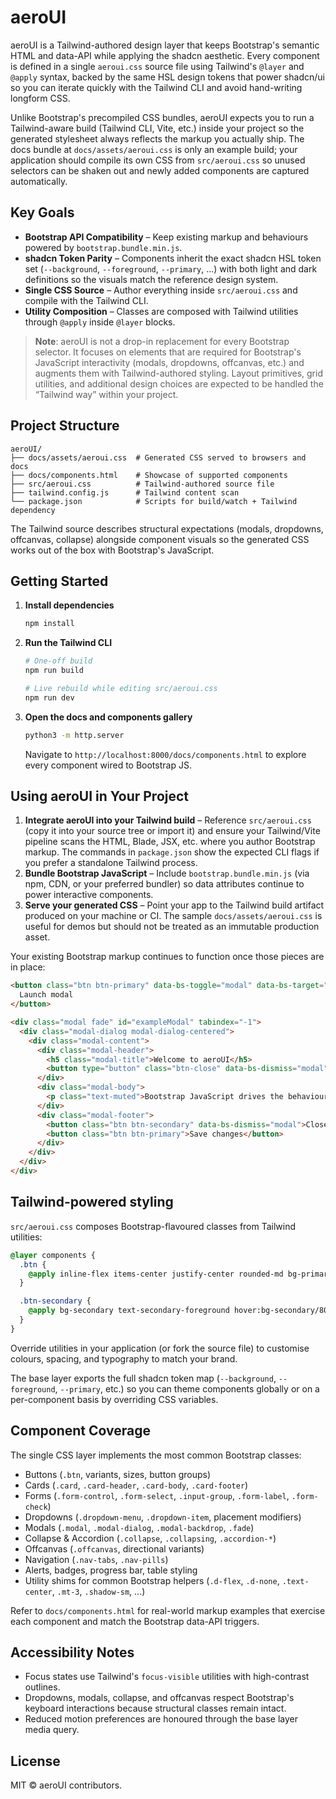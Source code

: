 # aeroUI

aeroUI is a Tailwind-authored design layer that keeps Bootstrap's semantic HTML and data-API while applying the shadcn aesthetic. Every component is defined in a single `aeroui.css` source file using Tailwind's `@layer` and `@apply` syntax, backed by the same HSL design tokens that power shadcn/ui so you can iterate quickly with the Tailwind CLI and avoid hand-writing longform CSS.

Unlike Bootstrap's precompiled CSS bundles, aeroUI expects you to run a Tailwind-aware build (Tailwind CLI, Vite, etc.) inside your project so the generated stylesheet always reflects the markup you actually ship. The docs bundle at `docs/assets/aeroui.css` is only an example build; your application should compile its own CSS from `src/aeroui.css` so unused selectors can be shaken out and newly added components are captured automatically.

## Key Goals

- **Bootstrap API Compatibility** – Keep existing markup and behaviours powered by `bootstrap.bundle.min.js`.
- **shadcn Token Parity** – Components inherit the exact shadcn HSL token set (`--background`, `--foreground`, `--primary`, ...) with both light and dark definitions so the visuals match the reference design system.
- **Single CSS Source** – Author everything inside `src/aeroui.css` and compile with the Tailwind CLI.
- **Utility Composition** – Classes are composed with Tailwind utilities through `@apply` inside `@layer` blocks.

> **Note**: aeroUI is not a drop-in replacement for every Bootstrap selector. It focuses on elements that are required for Bootstrap's JavaScript interactivity (modals, dropdowns, offcanvas, etc.) and augments them with Tailwind-authored styling. Layout primitives, grid utilities, and additional design choices are expected to be handled the “Tailwind way” within your project.

## Project Structure

```
aeroUI/
├── docs/assets/aeroui.css  # Generated CSS served to browsers and docs
├── docs/components.html    # Showcase of supported components
├── src/aeroui.css          # Tailwind-authored source file
├── tailwind.config.js      # Tailwind content scan
└── package.json            # Scripts for build/watch + Tailwind dependency
```

The Tailwind source describes structural expectations (modals, dropdowns, offcanvas, collapse) alongside component visuals so the generated CSS works out of the box with Bootstrap's JavaScript.

## Getting Started

1. **Install dependencies**
   ```bash
   npm install
   ```

2. **Run the Tailwind CLI**
   ```bash
   # One-off build
   npm run build

   # Live rebuild while editing src/aeroui.css
   npm run dev
   ```

3. **Open the docs and components gallery**
   ```bash
   python3 -m http.server
   ```
   Navigate to `http://localhost:8000/docs/components.html` to explore every component wired to Bootstrap JS.

## Using aeroUI in Your Project

1. **Integrate aeroUI into your Tailwind build** – Reference `src/aeroui.css` (copy it into your source tree or import it) and ensure your Tailwind/Vite pipeline scans the HTML, Blade, JSX, etc. where you author Bootstrap markup. The commands in `package.json` show the expected CLI flags if you prefer a standalone Tailwind process.
2. **Bundle Bootstrap JavaScript** – Include `bootstrap.bundle.min.js` (via npm, CDN, or your preferred bundler) so data attributes continue to power interactive components.
3. **Serve your generated CSS** – Point your app to the Tailwind build artifact produced on your machine or CI. The sample `docs/assets/aeroui.css` is useful for demos but should not be treated as an immutable production asset.

Your existing Bootstrap markup continues to function once those pieces are in place:

```html
<button class="btn btn-primary" data-bs-toggle="modal" data-bs-target="#exampleModal">
  Launch modal
</button>

<div class="modal fade" id="exampleModal" tabindex="-1">
  <div class="modal-dialog modal-dialog-centered">
    <div class="modal-content">
      <div class="modal-header">
        <h5 class="modal-title">Welcome to aeroUI</h5>
        <button type="button" class="btn-close" data-bs-dismiss="modal" aria-label="Close"></button>
      </div>
      <div class="modal-body">
        <p class="text-muted">Bootstrap JavaScript drives the behaviour while Tailwind utilities provide the visuals.</p>
      </div>
      <div class="modal-footer">
        <button class="btn btn-secondary" data-bs-dismiss="modal">Close</button>
        <button class="btn btn-primary">Save changes</button>
      </div>
    </div>
  </div>
</div>
```

## Tailwind-powered styling

`src/aeroui.css` composes Bootstrap-flavoured classes from Tailwind utilities:

```css
@layer components {
  .btn {
    @apply inline-flex items-center justify-center rounded-md bg-primary px-4 py-2 text-sm font-medium text-primary-foreground transition-colors focus-visible:outline-none focus-visible:ring-2 focus-visible:ring-ring focus-visible:ring-offset-2;
  }

  .btn-secondary {
    @apply bg-secondary text-secondary-foreground hover:bg-secondary/80;
  }
}
```

Override utilities in your application (or fork the source file) to customise colours, spacing, and typography to match your brand.

The base layer exports the full shadcn token map (`--background`, `--foreground`, `--primary`, etc.) so you can theme components globally or on a per-component basis by overriding CSS variables.

## Component Coverage

The single CSS layer implements the most common Bootstrap classes:

- Buttons (`.btn`, variants, sizes, button groups)
- Cards (`.card`, `.card-header`, `.card-body`, `.card-footer`)
- Forms (`.form-control`, `.form-select`, `.input-group`, `.form-label`, `.form-check`)
- Dropdowns (`.dropdown-menu`, `.dropdown-item`, placement modifiers)
- Modals (`.modal`, `.modal-dialog`, `.modal-backdrop`, `.fade`)
- Collapse & Accordion (`.collapse`, `.collapsing`, `.accordion-*`)
- Offcanvas (`.offcanvas`, directional variants)
- Navigation (`.nav-tabs`, `.nav-pills`)
- Alerts, badges, progress bar, table styling
- Utility shims for common Bootstrap helpers (`.d-flex`, `.d-none`, `.text-center`, `.mt-3`, `.shadow-sm`, ...)

Refer to `docs/components.html` for real-world markup examples that exercise each component and match the Bootstrap data-API triggers.

## Accessibility Notes

- Focus states use Tailwind's `focus-visible` utilities with high-contrast outlines.
- Dropdowns, modals, collapse, and offcanvas respect Bootstrap's keyboard interactions because structural classes remain intact.
- Reduced motion preferences are honoured through the base layer media query.

## License

MIT © aeroUI contributors.
